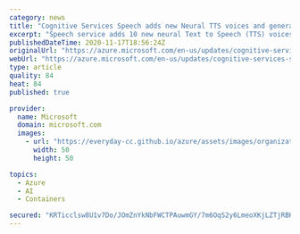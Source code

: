 ```yaml
---
category: news
title: "Cognitive Services Speech adds new Neural TTS voices and general availability of Neural TTS in containers"
excerpt: "Speech service adds 10 new neural Text to Speech (TTS) voices and announces general availability of Neural TTS in containers."
publishedDateTime: 2020-11-17T18:56:24Z
originalUrl: "https://azure.microsoft.com/en-us/updates/cognitive-services-speech-adds-new-neural-tts-voices-and-ga-of-neural-tts-in-containers/"
webUrl: "https://azure.microsoft.com/en-us/updates/cognitive-services-speech-adds-new-neural-tts-voices-and-ga-of-neural-tts-in-containers/"
type: article
quality: 84
heat: 84
published: true

provider:
  name: Microsoft
  domain: microsoft.com
  images:
    - url: "https://everyday-cc.github.io/azure/assets/images/organizations/microsoft.com-50x50.jpg"
      width: 50
      height: 50

topics:
  - Azure
  - AI
  - Containers

secured: "KRTicclsw8U1v7Do/JOmZnYkNbFWCTPAuwmGY/7m6OqS2y6LmeoXKjLZTjRBKpwRcAWBAxD22eZohNVo4psVcfv1Byd4oVmZDS8TQQDRBLbUAvg3w79A1EjcM7BSAjAvZLfLHtSaPY8L09+my5Bj2ByAPhBszeNZK8ic2A3KgsO9ZASGsfTrYqXfHmnPyzRkIlFDdkDhgXsUwv18qUuXdhXOzqek6oSGR4sO4PPNsPLXryQcUmnkfn2VqCKfMoFF90wOQxA/q+eQ/RzgRrJo54lqQDdapacaYf+C5J7vjaECGOQNOA6DrgN801HOs+K99a89qTE7YHlUmBTBS3g1oNN/AuCbZAXKhsvfiyQXnhQ=;AW87qKkTp7W9ReMXnlyaxA=="
---
```


